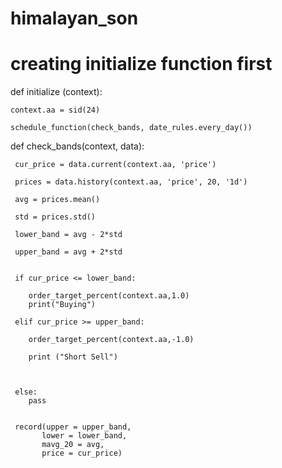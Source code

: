 # himalayan_son

# creating initialize function first

def initialize (context):
    
    context.aa = sid(24)
    
    schedule_function(check_bands, date_rules.every_day())
    
    
    
def check_bands(context, data):
    
     cur_price = data.current(context.aa, 'price')
        
     prices = data.history(context.aa, 'price', 20, '1d')
    
     avg = prices.mean()
     
     std = prices.std()
     
     lower_band = avg - 2*std
    
     upper_band = avg + 2*std
    
    
     if cur_price <= lower_band:
        
        order_target_percent(context.aa,1.0)
        print("Buying")
        
     elif cur_price >= upper_band:
        
        order_target_percent(context.aa,-1.0)
        
        print ("Short Sell")
        
    
    
     else: 
        pass
    
    
     record(upper = upper_band,
           lower = lower_band,
           mavg_20 = avg,
           price = cur_price)
